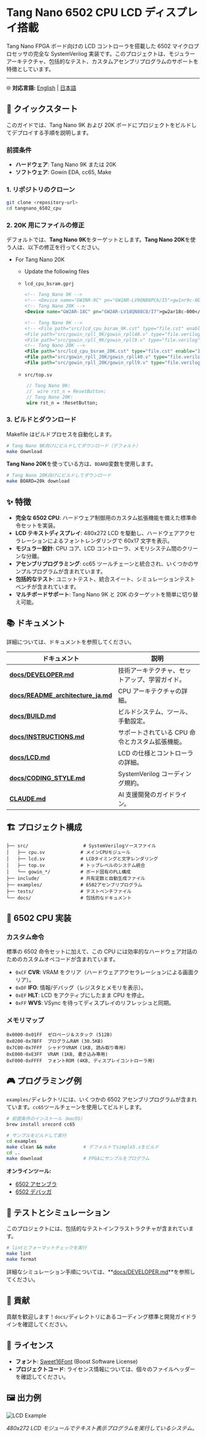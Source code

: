 # Tang Nano 6502 CPU LCD ディスプレイ搭載

Tang Nano FPGA ボード向けの LCD コントローラを搭載した 6502 マイクロプロセッサの完全な SystemVerilog 実装です。このプロジェクトは、モジュラーアーキテクチャ、包括的なテスト、カスタムアセンブリプログラムのサポートを特徴としています。

---

🌐 **対応言語:** [English](./README.md) | [日本語](./README_ja.md)

## 🚀 クイックスタート

このガイドでは、Tang Nano 9K および 20K ボードにプロジェクトをビルドしてデプロイする手順を説明します。

### 前提条件

-   **ハードウェア**: Tang Nano 9K または 20K
-   **ソフトウェア**: Gowin EDA, cc65, Make

### 1. リポジトリのクローン

```bash
git clone <repository-url>
cd tangnano_6502_cpu
```

### 2. 20K 用にファイルの修正

デフォルトでは、**Tang Nano 9K**をターゲットとします。**Tang Nano 20K**を使う人は、以下の修正を行ってください。

-   For Tang Nano 20K

    -   Update the following files

    -   `lcd_cpu_bsram.gprj`

        ```xml
        <!-- Tang Nano 9K -->
        <!-- <Device name="GW1NR-9C" pn="GW1NR-LV9QN88PC6/I5">gw1nr9c-004</Device> -->
        <!-- Tang Nano 20K -->
        <Device name="GW2AR-18C" pn="GW2AR-LV18QN88C8/I7">gw2ar18c-000</Device>

        <!-- Tang Nano 9K -->
        <!-- <File path="src/lcd_cpu_bsram_9K.cst" type="file.cst" enable="1"/>
        <File path="src/gowin_rpll_9K/gowin_rpll40.v" type="file.verilog" enable="1"/>
        <File path="src/gowin_rpll_9K/gowin_rpll9.v" type="file.verilog" enable="1"/> -->
        <!-- Tang Nano 20K -->
        <File path="src/lcd_cpu_bsram_20K.cst" type="file.cst" enable="1"/>
        <File path="src/gowin_rpll_20K/gowin_rpll40.v" type="file.verilog" enable="1"/>
        <File path="src/gowin_rpll_20K/gowin_rpll9.v" type="file.verilog" enable="1"/>
        ```

    -   `src/top.sv`

    ```systemverilog
        // Tang Nano 9K:
        //  wire rst_n = ResetButton;
        // Tang Nano 20K:
        wire rst_n = !ResetButton;
    ```

### 3. ビルドとダウンロード

Makefile はビルドプロセスを自動化します。

```bash
# Tang Nano 9K向けにビルドしてダウンロード（デフォルト）
make download
```

**Tang Nano 20K**を使っている方は、`BOARD`変数を使用します。

```bash
# Tang Nano 20K向けにビルドしてダウンロード
make BOARD=20k download
```

## ✨ 特徴

-   **完全な 6502 CPU**: ハードウェア制御用のカスタム拡張機能を備えた標準命令セットを実装。
-   **LCD テキストディスプレイ**: 480x272 LCD を駆動し、ハードウェアアクセラレーションによるフォントレンダリングで 60x17 文字を表示。
-   **モジュラー設計**: CPU コア、LCD コントローラ、メモリシステム間のクリーンな分離。
-   **アセンブリプログラミング**: cc65 ツールチェーンと統合され、いくつかのサンプルプログラムが含まれています。
-   **包括的なテスト**: ユニットテスト、統合スイート、シミュレーションテストベンチが含まれています。
-   **マルチボードサポート**: Tang Nano 9K と 20K のターゲットを簡単に切り替え可能。

## 📚 ドキュメント

詳細については、ドキュメントを参照してください。

| ドキュメント                                                           | 説明                                            |
| ---------------------------------------------------------------------- | ----------------------------------------------- |
| **[docs/DEVELOPER.md](./docs/DEVELOPER.md)**                           | 技術アーキテクチャ、セットアップ、学習ガイド。  |
| **[docs/README_architecture_ja.md](./docs/README_architecture_ja.md)** | CPU アーキテクチャの詳細。                      |
| **[docs/BUILD.md](./docs/BUILD.md)**                                   | ビルドシステム、ツール、手動設定。              |
| **[docs/INSTRUCTIONS.md](./docs/INSTRUCTIONS.md)**                     | サポートされている CPU 命令とカスタム拡張機能。 |
| **[docs/LCD.md](./docs/LCD.md)**                                       | LCD の仕様とコントローラの詳細。                |
| **[docs/CODING_STYLE.md](./docs/CODING_STYLE.md)**                     | SystemVerilog コーディング規約。                |
| **[CLAUDE.md](./CLAUDE.md)**                                           | AI 支援開発のガイドライン。                     |

## 🏗️ プロジェクト構成

```
├── src/                    # SystemVerilogソースファイル
│   ├── cpu.sv             # メインCPUモジュール
│   ├── lcd.sv             # LCDタイミングと文字レンダリング
│   ├── top.sv             # トップレベルのシステム統合
│   └── gowin_*/           # ボード固有のPLL構成
├── include/               # 共有定数と自動生成ファイル
├── examples/              # 6502アセンブリプログラム
├── tests/                 # テストベンチファイル
└── docs/                  # 包括的なドキュメント
```

## 🧠 6502 CPU 実装

### カスタム命令

標準の 6502 命令セットに加えて、この CPU には効率的なハードウェア対話のためのカスタムオペコードが含まれています。

-   `0xCF` **CVR**: VRAM をクリア（ハードウェアアクセラレーションによる画面クリア）。
-   `0xDF` **IFO**: 情報/デバッグ（レジスタとメモリを表示）。
-   `0xEF` **HLT**: LCD をアクティブにしたまま CPU を停止。
-   `0xFF` **WVS**: VSync を待ってディスプレイのリフレッシュと同期。

### メモリマップ

```
0x0000-0x01FF  ゼロページ＆スタック (512B)
0x0200-0x7BFF  プログラムRAM (30.5KB)
0x7C00-0x7FFF  シャドウVRAM (1KB, 読み取り専用)
0xE000-0xE3FF  VRAM (1KB, 書き込み専用)
0xF000-0xFFFF  フォントROM (4KB, ディスプレイコントローラ用)
```

## 🎮 プログラミング例

`examples/`ディレクトリには、いくつかの 6502 アセンブリプログラムが含まれています。`cc65`ツールチェーンを使用してビルドします。

```bash
# 前提条件のインストール（macOS）
brew install srecord cc65

# サンプルをビルドして実行
cd examples
make clean && make          # デフォルトでsimple5.sをビルド
cd ..
make download               # FPGAにサンプルをプログラム
```

**オンラインツール:**

-   [6502 アセンブラ](https://sokoide.github.io/6502-assembler/)
-   [6502 デバッガ](https://sokoide.github.io/6502-emulator/)

## 🧪 テストとシミュレーション

このプロジェクトには、包括的なテストインフラストラクチャが含まれています。

```bash
# lintとフォーマットチェックを実行
make lint
make format
```

詳細なシミュレーション手順については、**[docs/DEVELOPER.md](./docs/DEVELOPER.md)**を参照してください。

## 🤝 貢献

貢献を歓迎します！`docs/`ディレクトリにあるコーディング標準と開発ガイドラインを確認してください。

## 📄 ライセンス

-   **フォント**: [Sweet16Font](https://github.com/kmar/Sweet16Font) (Boost Software License)
-   **プロジェクトコード**: ライセンス情報については、個々のファイルヘッダーを確認してください。

## 🖼️ 出力例

![LCD Example](./docs/lcd.jpg)

_480x272 LCD モジュールでテキスト表示プログラムを実行しているシステム。_
